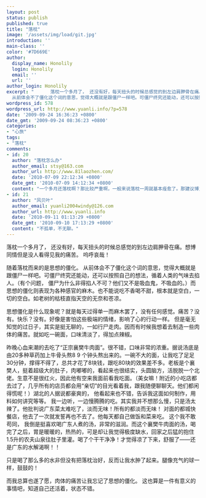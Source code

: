```yaml
---
layout: post
status: publish
published: true
title: "落枕"
image: '/assets/img/load/git.jpg'
introduction: ''
main-class: ''
color: '#7D669E'
author:
  display_name: Honolily
  login: Honolily
  email: ''
  url: ''
author_login: Honolily
excerpt: "      落枕一个多月了， 还没有好，每天扭头的时候总感觉的到左边肩胛骨在痛。想博同情但是没人看得见我的痛苦。 呜呼哀哉！ \n\n    随着落枕而来的是思想的僵化。
  从前体会不了僵化这个词的意思，觉得大概就是跟僵尸一样吧。可僵尸终究还能动，还可以按照自己的想法，循着人类的气味去掐人。（有个问题， 僵尸为什么非得掐人不可？他们又不是吸血鬼，不吸血的。）而思想的僵化则表现为各种感官的麻木。也不能说吃不香喝不甜，根本就是空白，一切的空白。如老树的枯枝直指天空的无奈和苍凉。"
wordpress_id: 578
wordpress_url: http://www.yuanli.info/?p=578
date: '2009-09-24 16:36:23 +0800'
date_gmt: '2009-09-24 08:36:23 +0800'
categories:
- "心旅"
tags:
- "落枕"
comments:
- id: 20
  author: "落枕怎么办"
  author_email: stsy@163.com
  author_url: http://www.81laozhen.com/
  date: '2010-07-09 22:12:34 +0800'
  date_gmt: '2010-07-09 14:12:34 +0800'
  content: "一个多月还落枕啊？那比较严重啊，一般来说落枕一周就基本痊愈了。那建议博主检查下颈椎。"
- id: 21
  author: "风贝叶"
  author_email: yuanli2004windy@126.com
  author_url: http://www.yuanli.info
  date: '2010-09-11 01:13:29 +0800'
  date_gmt: '2010-09-10 17:13:29 +0800'
  content: "不孤单，不无聊。"
---
```

<p>      落枕一个多月了， 还没有好，每天扭头的时候总感觉的到左边肩胛骨在痛。想博同情但是没人看得见我的痛苦。 呜呼哀哉！ </p>
<p>    随着落枕而来的是思想的僵化。 从前体会不了僵化这个词的意思，觉得大概就是跟僵尸一样吧。可僵尸终究还能动，还可以按照自己的想法，循着人类的气味去掐人。（有个问题， 僵尸为什么非得掐人不可？他们又不是吸血鬼，不吸血的。）而思想的僵化则表现为各种感官的麻木。也不能说吃不香喝不甜，根本就是空白，一切的空白。如老树的枯枝直指天空的无奈和苍凉。<a id="more"></a><a id="more-578"></a></p>
<p>    思想僵化是什么现象呢？就是每天过得单一而麻木罢了，没有任何感觉。痛苦？没有。快乐？没有。好像是害怕这些极端的情绪，影响了心的行动一样。 但是毫无知觉的过日子，其实是挺无聊的，一如行尸走肉。因而有时候我想着去制造一些肉体的痛苦。就如吃一碗面，口味清淡了，得加点辣椒。</p>
<p>    昨晚心血来潮的去吃了&ldquo;正宗襄樊牛肉面&rdquo;。很不错，口味非常的浓重。据说汤底是由20多种草药加上牛骨头熬8 9 个钟头熬出来的。一碗不大的面，让我吃了足足30分钟，撑得不得了，总共才花了8块钱，跟吃80块的效果差不多。老板是个襄樊人，挺着超级大的肚子，肉嘟嘟的，看起来也很结实，头圆脑方，活脱脱一个北佬。生意不是很红火，因此他有空来我面前看我吃面。（美女嘛！附近的小吃店都去过了，几乎所有的店员都会用&ldquo;亲切&rdquo;的目光看着我，跟我随便聊聊天。他们都闲得慌呢！）湖北的人据说都豪爽的， 他看起来也不错，告诉我这面如何制作，用料如何讲究等等。 我一边听，一边慢腾腾的吃。其实我并不想那么慢，只是汤太辣了。他批判说广东菜太难吃了，淡而无味！所有的都淡而无味！ 对面的都城快餐店，他去了一次就发誓再也不去了。他每天都自己做饭和菜来吃。 这个我不敢苟同， 我倒是挺喜欢喝广东人煮的汤，非常的滋润。而这个襄樊牛肉面的汤，喝完了之后，胃是暖暖的，热热的，可是却让我觉得极度缺水，回家之后猛的抱住1.5升的农夫山泉往肚子里灌。喝了个干干净净！才觉得凉了下来，舒服了&mdash;&mdash;还是广东的水解渴啊！！ </p>
<p>   只是喝了那么多的水非但没有把落枕治好，反而让我水肿了起来。腿像充气的球一样，鼓鼓的！</p>
<p>   而我总算也遂了愿，肉体的痛苦让我忘记了思想的僵化。 这也算是一件有意义的事情吧，知道自己还活着，状态不错。 </p>
